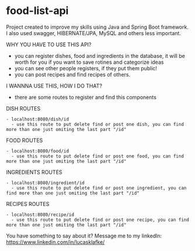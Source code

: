 # food-list-api
Project created to improve my skills using Java and Spring Boot framework. I also used swagger, HIBERNATE/JPA, MySQL and others less important.

WHY YOU HAVE TO USE THIS API?
 - you can register dishes, food and ingredients in the database, it will be worth for you if you want to save rotines and categorize ideas
 - you can see other people registers, if they put them public!
 - you can post recipes and find recipes of others.
 
I WANNNA USE THIS, HOW I DO THAT?
  - there are some routes to register and find this components  


  DISH ROUTES  
  
    - localhost:8080/dish/id
      - use this route to put delete find or post one dish, you can find more than one just omiting the last part "/id"  
      
  FOOD ROUTES  
  
    - localhost:8080/food/id
      - use this route to put delete find or post one food, you can find more than one just omiting the last part "/id"  
      
  INGREDIENTS ROUTES  
  
    - localhost:8080/ingredient/id
      - use this route to put delete find or post one ingredient, you can find more than one just omiting the last part "/id"   
      
  RECIPES ROUTES  
  
    - localhost:8080/recipe/id
      - use this route to put delete find or post one recipe, you can find more than one just omiting the last part "/id"
    
You have something to say about it? Message me to my linkedln: https://www.linkedin.com/in/lucasklafke/
